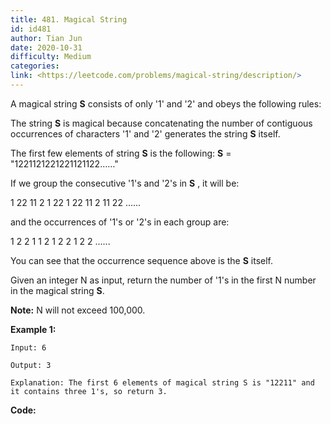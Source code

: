 ```yaml
---
title: 481. Magical String
id: id481
author: Tian Jun
date: 2020-10-31
difficulty: Medium
categories: 
link: <https://leetcode.com/problems/magical-string/description/>
---
```


A magical string **S** consists of only '1' and '2' and obeys the following
rules:

The string **S** is magical because concatenating the number of contiguous
occurrences of characters '1' and '2' generates the string **S** itself.

The first few elements of string **S** is the following: **S** =
"1221121221221121122……"

If we group the consecutive '1's and '2's in **S** , it will be:

1 22 11 2 1 22 1 22 11 2 11 22 ......

and the occurrences of '1's or '2's in each group are:

1 2 2 1 1 2 1 2 2 1 2 2 ......

You can see that the occurrence sequence above is the **S** itself.

Given an integer N as input, return the number of '1's in the first N number
in the magical string **S**.

**Note:** N will not exceed 100,000.

**Example 1:**  
            
	Input: 6    
	Output: 3    
	Explanation: The first 6 elements of magical string S is "12211" and it contains three 1's, so return 3.    


**Code:**
